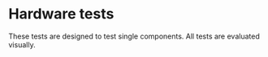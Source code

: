 # Hardware tests

These tests are designed to test single components.
All tests are evaluated visually.
